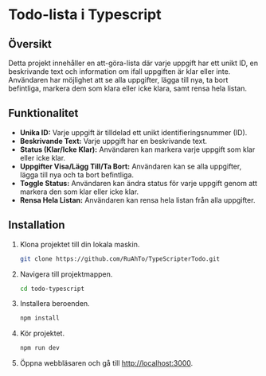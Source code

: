 # Todo-lista i Typescript

## Översikt

Detta projekt innehåller en att-göra-lista där varje uppgift har ett unikt ID, en beskrivande text och information om ifall uppgiften är klar eller inte. Användaren har möjlighet att se alla uppgifter, lägga till nya, ta bort befintliga, markera dem som klara eller icke klara, samt rensa hela listan.

## Funktionalitet

- **Unika ID:** Varje uppgift är tilldelad ett unikt identifieringsnummer (ID).
- **Beskrivande Text:** Varje uppgift har en beskrivande text.
- **Status (Klar/Icke Klar):** Användaren kan markera varje uppgift som klar eller icke klar.
- **Uppgifter Visa/Lägg Till/Ta Bort:** Användaren kan se alla uppgifter, lägga till nya och ta bort befintliga.
- **Toggle Status:** Användaren kan ändra status för varje uppgift genom att markera den som klar eller icke klar.
- **Rensa Hela Listan:** Användaren kan rensa hela listan från alla uppgifter.

## Installation

1. Klona projektet till din lokala maskin.
    ```bash
    git clone https://github.com/RuAhTo/TypeScripterTodo.git
    ```

2. Navigera till projektmappen.
    ```bash
    cd todo-typescript
    ```

3. Installera beroenden.
    ```bash
    npm install
    ```

4. Kör projektet.
    ```bash
    npm run dev
    ```

5. Öppna webbläsaren och gå till [http://localhost:3000](http://localhost:3000).
